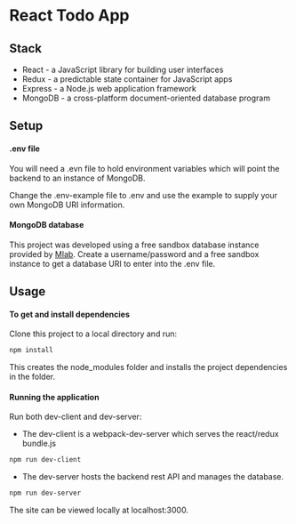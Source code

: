 # React Todo App

## Stack

- React - a JavaScript library for building user interfaces
- Redux - a predictable state container for JavaScript apps
- Express - a Node.js web application framework
- MongoDB - a cross-platform document-oriented database program

## Setup

#### .env file
You will need a .evn file to hold environment variables which will point the backend to an instance of MongoDB.

Change the .env-example file to .env and use the example to supply your own MongoDB URI information.

#### MongoDB database

This project was developed using a free sandbox database instance provided by [Mlab](https://mlab.com/). Create a username/password and a free sandbox instance to get a database URI to enter into the .env file.

## Usage

#### To get and install dependencies

Clone this project to a local directory and run:

```bash
npm install
```
This creates the node_modules folder and installs the project dependencies in the folder.

#### Running the application

Run both dev-client and dev-server:

- The dev-client is a webpack-dev-server which serves the react/redux bundle.js

```bash
npm run dev-client
```
- The dev-server hosts the backend rest API and manages the database.

```bash
npm run dev-server
```
The site can be viewed locally at localhost:3000. <br/>
